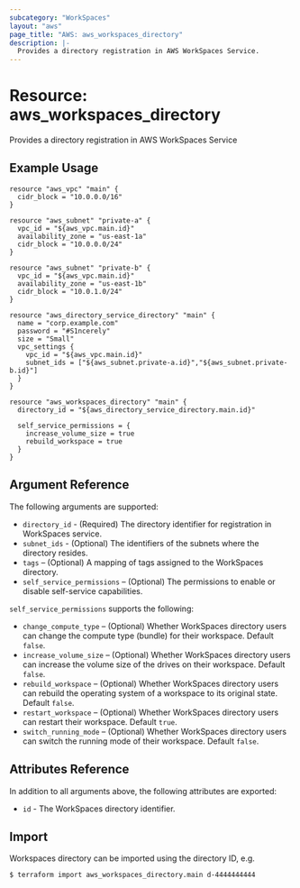 ```yaml
---
subcategory: "WorkSpaces"
layout: "aws"
page_title: "AWS: aws_workspaces_directory"
description: |-
  Provides a directory registration in AWS WorkSpaces Service.
---
```


# Resource: aws_workspaces_directory

Provides a directory registration in AWS WorkSpaces Service

## Example Usage

```hcl
resource "aws_vpc" "main" {
  cidr_block = "10.0.0.0/16"
}

resource "aws_subnet" "private-a" {
  vpc_id = "${aws_vpc.main.id}"
  availability_zone = "us-east-1a"
  cidr_block = "10.0.0.0/24"
}

resource "aws_subnet" "private-b" {
  vpc_id = "${aws_vpc.main.id}"
  availability_zone = "us-east-1b"
  cidr_block = "10.0.1.0/24"
}

resource "aws_directory_service_directory" "main" {
  name = "corp.example.com"
  password = "#S1ncerely"
  size = "Small"
  vpc_settings {
    vpc_id = "${aws_vpc.main.id}"
    subnet_ids = ["${aws_subnet.private-a.id}","${aws_subnet.private-b.id}"]
  }
}

resource "aws_workspaces_directory" "main" {
  directory_id = "${aws_directory_service_directory.main.id}"
  
  self_service_permissions = {
    increase_volume_size = true
    rebuild_workspace = true
  }
}
```

## Argument Reference

The following arguments are supported:

* `directory_id` - (Required) The directory identifier for registration in WorkSpaces service.
* `subnet_ids` - (Optional) The identifiers of the subnets where the directory resides.
* `tags` – (Optional) A mapping of tags assigned to the WorkSpaces directory.
* `self_service_permissions` – (Optional) The permissions to enable or disable self-service capabilities.

`self_service_permissions` supports the following:

* `change_compute_type` – (Optional) Whether WorkSpaces directory users can change the compute type (bundle) for their workspace. Default `false`.
* `increase_volume_size` – (Optional) Whether WorkSpaces directory users can increase the volume size of the drives on their workspace. Default `false`.
* `rebuild_workspace` – (Optional) Whether WorkSpaces directory users can rebuild the operating system of a workspace to its original state. Default `false`.
* `restart_workspace` – (Optional) Whether WorkSpaces directory users can restart their workspace. Default `true`.
* `switch_running_mode` – (Optional) Whether WorkSpaces directory users can switch the running mode of their workspace. Default `false`.

## Attributes Reference

In addition to all arguments above, the following attributes are exported:

* `id` - The WorkSpaces directory identifier.

## Import

Workspaces directory can be imported using the directory ID, e.g.

```
$ terraform import aws_workspaces_directory.main d-4444444444
```
